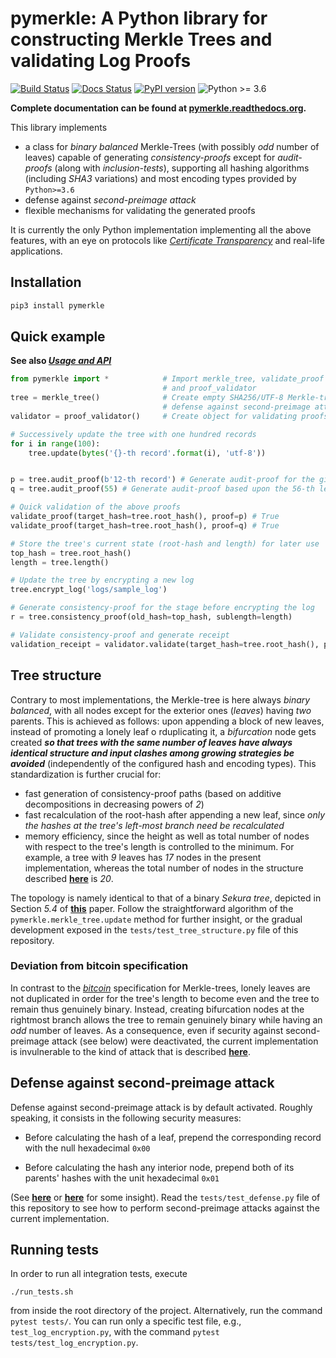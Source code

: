 # pymerkle: A Python library for constructing Merkle Trees and validating Log Proofs
[![Build Status](https://travis-ci.com/FoteinosMerg/pymerkle.svg?branch=master)](https://travis-ci.com/FoteinosMerg/pymerkle)
[![Docs Status](https://readthedocs.org/projects/pymerkle/badge/?version=latest)](http://pymerkle.readthedocs.org)
[![PyPI version](https://badge.fury.io/py/pymerkle.svg)](https://pypi.org/project/pymerkle/)
![Python >= 3.6](https://img.shields.io/badge/python-%3E%3D%203.6-blue.svg)

**Complete documentation can be found at [pymerkle.readthedocs.org](http://pymerkle.readthedocs.org/).**

This library implements

- a class for _binary balanced_ Merkle-Trees (with possibly _odd_ number of leaves) capable of generating _consistency-proofs_ except for _audit-proofs_ (along with _inclusion-tests_), supporting all hashing algorithms (including _SHA3_ variations) and most encoding types provided by `Python>=3.6`
- defense against _second-preimage attack_
- flexible mechanisms for validating the generated proofs

It is currently the only Python implementation implementing all the above features, with an eye on protocols like [_Certificate Transparency_](https://tools.ietf.org/html/rfc6962) and real-life applications.

## Installation

```bash
pip3 install pymerkle
```

## Quick example

**See also [_Usage and API_](USAGE.md)**

```python
from pymerkle import *            # Import merkle_tree, validate_proof
                                  # and proof_validator
tree = merkle_tree()              # Create empty SHA256/UTF-8 Merkle-tree with
                                  # defense against second-preimage attack
validator = proof_validator()     # Create object for validating proofs

# Successively update the tree with one hundred records
for i in range(100):
    tree.update(bytes('{}-th record'.format(i), 'utf-8'))


p = tree.audit_proof(b'12-th record') # Generate audit-proof for the given record
q = tree.audit_proof(55) # Generate audit-proof based upon the 56-th leaf

# Quick validation of the above proofs
validate_proof(target_hash=tree.root_hash(), proof=p) # True
validate_proof(target_hash=tree.root_hash(), proof=q) # True

# Store the tree's current state (root-hash and length) for later use
top_hash = tree.root_hash()
length = tree.length()

# Update the tree by encrypting a new log
tree.encrypt_log('logs/sample_log')

# Generate consistency-proof for the stage before encrypting the log
r = tree.consistency_proof(old_hash=top_hash, sublength=length)

# Validate consistency-proof and generate receipt
validation_receipt = validator.validate(target_hash=tree.root_hash(), proof=r)
```


## Tree structure

Contrary to most implementations, the Merkle-tree is here always _binary balanced_, with all nodes except for the exterior ones (_leaves_) having _two_ parents. This is achieved as follows: upon appending a block of new leaves, instead of promoting a lonely leaf o rduplicating it, a *bifurcation* node gets created **_so that trees with the same number of leaves have always identical structure and input clashes among growing strategies be avoided_** (independently of the configured hash and encoding types). This standardization is further crucial for:

- fast generation of consistency-proof paths (based on additive decompositions in decreasing powers of _2_)
- fast recalculation of the root-hash after appending a new leaf, since _only the hashes at the tree's left-most branch need be recalculated_
- memory efficiency, since the height as well as total number of nodes with respect to the tree's length is controlled to the minimum. For example, a tree with _9_ leaves has _17_ nodes in the present implementation, whereas the total number of nodes in the structure described [**here**](https://crypto.stackexchange.com/questions/22669/merkle-hash-tree-updates) is _20_.

The topology is namely identical to that of a binary _Sekura tree_, depicted in Section _5.4_ of [**this**](https://keccak.team/files/Sakura.pdf) paper. Follow the straightforward algorithm of the `pymerkle.merkle_tree.update` method for further insight, or the gradual development exposed in the `tests/test_tree_structure.py` file of this repository.



### Deviation from bitcoin specification

In contrast to the [_bitcoin_](https://en.bitcoin.it/wiki/Protocol_documentation#Merkle_Trees) specification for Merkle-trees, lonely leaves are not duplicated in order for the tree's length to become even and the tree to remain thus genuinely binary. Instead, creating bifurcation nodes at the rightmost branch allows the tree to remain genuinely binary while having an _odd_ number of leaves. As a consequence, even if security against second-preimage attack (see below) were deactivated, the current implementation is invulnerable to the kind of attack that is described [**here**](https://github.com/bitcoin/bitcoin/blob/bccb4d29a8080bf1ecda1fc235415a11d903a680/src/consensus/merkle.cpp).



## Defense against second-preimage attack


Defense against second-preimage attack is by default activated. Roughly speaking, it consists in the following security measures:

- Before calculating the hash of a leaf, prepend the corresponding record with the null hexadecimal `0x00`

- Before calculating the hash any interior node, prepend both of its parents' hashes with the unit hexadecimal `0x01`

(See [**here**](https://flawed.net.nz/2018/02/21/attacking-merkle-trees-with-a-second-preimage-attack/) or [**here**](https://news.ycombinator.com/item?id=16572793) for some insight). Read the `tests/test_defense.py` file of this repository to see how to perform second-preimage attacks against the current implementation.



## Running tests


In order to run all integration tests, execute

```shell
./run_tests.sh
```

from inside the root directory of the project. Alternatively, run the command `pytest tests/`. You can run only a specific test file, e.g., `test_log_encryption.py`, with the command `pytest tests/test_log_encryption.py`.
